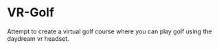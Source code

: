 # VR-Golf

Attempt to create a virtual golf course where you can play golf using the daydream vr headset.
